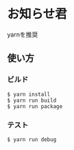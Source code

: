 # お知らせ君

yarnを推奨

## 使い方

### ビルド

```
$ yarn install
$ yarn run build
$ yarn run package
```

### テスト

```
$ yarn run debug
```
